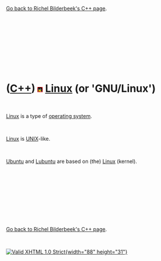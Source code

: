 

[Go back to Richel Bilderbeek's C++ page](Cpp.htm).

 

 

 

 

 

([C++](Cpp.htm)) ![Linux](PicLinux.png) [Linux](CppLinux.htm) (or 'GNU/Linux')
==============================================================================

 

[Linux](CppLinux.htm) is a type of [operating system](CppOs.htm).

 

[Linux](CppLinux.htm) is [UNIX](CppUnix.htm)-like.

 

[Ubuntu](CppUbuntu.htm) and [Lubuntu](CppLubuntu.htm) are based on (the)
[Linux](CppLinux.htm) (kernel).

 

 

 

 

 

[Go back to Richel Bilderbeek's C++ page](Cpp.htm).



 

[![Valid XHTML 1.0 Strict](valid-xhtml10.png){width="88"
height="31"}](http://validator.w3.org/check?uri=referer)
